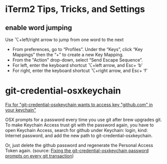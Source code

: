 # iTerm2 Tips, Tricks, and Settings

## enable word jumping

Use ⌥+left/right arrow to jump from one word to the next

- From preferences, go to “Profiles”. Under the “Keys”, click “Key Mappings” then the “+” to create a new Key Mapping.
- From the "Action" drop-down, select “Send Escape Sequence”.
- For left, enter the keyboard shortcut ⌥+left arrow, and Esc+ ‘b’
- For right, enter the keyboard shortcut ⌥+right arrow, and Esc+ ‘f’

# git-credential-osxkeychain

[Fix for "git-credential-osxkeychain wants to access key "github.com" in your keychain"](https://stackoverflow.com/a/71936715/662731)

OSX prompts for a password every time you use git after brew upgrades git. To make Keychain Access trust git with the password again, you have to open Keychain Access, search for github under Keychain: login, kind: Internet password, and add the new path to git-credential-osxkeychain.

Or, just delete the github password and regenerate the Personal Access Token again. (source: [Fixing the git-credential-osxkeychain password prompts on every git transaction](https://dominoc925.blogspot.com/2019/11/fixing-git-credential-osxkeychain.html))
